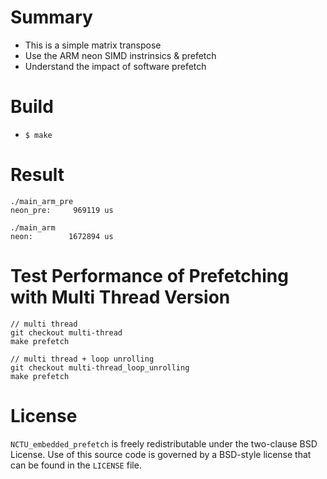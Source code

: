 # Summary

* This is a simple matrix transpose
* Use the ARM neon SIMD instrinsics & prefetch
* Understand the impact of software prefetch


# Build
* `$ make`

# Result
```
./main_arm_pre
neon_pre:     969119 us

./main_arm
neon:        1672894 us
```

# Test Performance of Prefetching with Multi Thread Version
```
// multi thread
git checkout multi-thread
make prefetch

// multi thread + loop unrolling
git checkout multi-thread_loop_unrolling
make prefetch
```

# License
`NCTU_embedded_prefetch` is freely redistributable under the two-clause BSD License.
Use of this source code is governed by a BSD-style license that can be found
in the `LICENSE` file.
